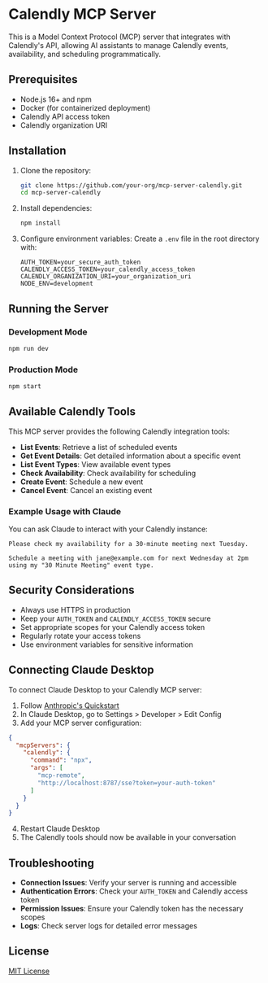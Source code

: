 # Calendly MCP Server

This is a Model Context Protocol (MCP) server that integrates with Calendly's API, allowing AI assistants to manage Calendly events, availability, and scheduling programmatically.

## Prerequisites

- Node.js 16+ and npm
- Docker (for containerized deployment)
- Calendly API access token
- Calendly organization URI

## Installation

1. Clone the repository:
   ```bash
   git clone https://github.com/your-org/mcp-server-calendly.git
   cd mcp-server-calendly
   ```

2. Install dependencies:
   ```bash
   npm install
   ```

3. Configure environment variables:
   Create a `.env` file in the root directory with:
   ```
   AUTH_TOKEN=your_secure_auth_token
   CALENDLY_ACCESS_TOKEN=your_calendly_access_token
   CALENDLY_ORGANIZATION_URI=your_organization_uri
   NODE_ENV=development
   ```

## Running the Server

### Development Mode
```bash
npm run dev
```

### Production Mode
```bash
npm start
```

## Available Calendly Tools

This MCP server provides the following Calendly integration tools:

- **List Events**: Retrieve a list of scheduled events
- **Get Event Details**: Get detailed information about a specific event
- **List Event Types**: View available event types
- **Check Availability**: Check availability for scheduling
- **Create Event**: Schedule a new event
- **Cancel Event**: Cancel an existing event

### Example Usage with Claude

You can ask Claude to interact with your Calendly instance:

```
Please check my availability for a 30-minute meeting next Tuesday.
```

```
Schedule a meeting with jane@example.com for next Wednesday at 2pm using my "30 Minute Meeting" event type.
```

## Security Considerations

- Always use HTTPS in production
- Keep your `AUTH_TOKEN` and `CALENDLY_ACCESS_TOKEN` secure
- Set appropriate scopes for your Calendly access token
- Regularly rotate your access tokens
- Use environment variables for sensitive information

## Connecting Claude Desktop

To connect Claude Desktop to your Calendly MCP server:

1. Follow [Anthropic's Quickstart](https://modelcontextprotocol.io/quickstart/user)
2. In Claude Desktop, go to Settings > Developer > Edit Config
3. Add your MCP server configuration:

```json
{
  "mcpServers": {
    "calendly": {
      "command": "npx",
      "args": [
        "mcp-remote",
        "http://localhost:8787/sse?token=your-auth-token"
      ]
    }
  }
}
```

4. Restart Claude Desktop
5. The Calendly tools should now be available in your conversation

## Troubleshooting

- **Connection Issues**: Verify your server is running and accessible
- **Authentication Errors**: Check your `AUTH_TOKEN` and Calendly access token
- **Permission Issues**: Ensure your Calendly token has the necessary scopes
- **Logs**: Check server logs for detailed error messages

## License

[MIT License](LICENSE)
